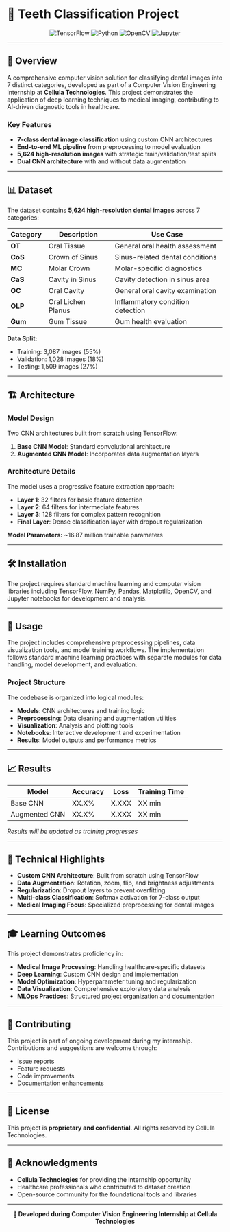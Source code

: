 # 🦷 Teeth Classification Project

<div align="center">
  <img src="https://img.shields.io/badge/TensorFlow-FF6F00?style=for-the-badge&logo=tensorflow&logoColor=white" alt="TensorFlow">
  <img src="https://img.shields.io/badge/Python-3776AB?style=for-the-badge&logo=python&logoColor=white" alt="Python">
  <img src="https://img.shields.io/badge/OpenCV-27338e?style=for-the-badge&logo=OpenCV&logoColor=white" alt="OpenCV">
  <img src="https://img.shields.io/badge/Jupyter-F37626?style=for-the-badge&logo=Jupyter&logoColor=white" alt="Jupyter">
</div>

---

## 🎯 Overview

A comprehensive computer vision solution for classifying dental images into 7 distinct categories, developed as part of a Computer Vision Engineering internship at **Cellula Technologies**. This project demonstrates the application of deep learning techniques to medical imaging, contributing to AI-driven diagnostic tools in healthcare.

### Key Features
- **7-class dental image classification** using custom CNN architectures
- **End-to-end ML pipeline** from preprocessing to model evaluation
- **5,624 high-resolution images** with strategic train/validation/test splits
- **Dual CNN architecture** with and without data augmentation

---

## 📊 Dataset

The dataset contains **5,624 high-resolution dental images** across 7 categories:

| Category | Description | Use Case |
|----------|-------------|----------|
| **OT** | Oral Tissue | General oral health assessment |
| **CoS** | Crown of Sinus | Sinus-related dental conditions |
| **MC** | Molar Crown | Molar-specific diagnostics |
| **CaS** | Cavity in Sinus | Cavity detection in sinus area |
| **OC** | Oral Cavity | General oral cavity examination |
| **OLP** | Oral Lichen Planus | Inflammatory condition detection |
| **Gum** | Gum Tissue | Gum health evaluation |

**Data Split:**
- Training: 3,087 images (55%)
- Validation: 1,028 images (18%)
- Testing: 1,509 images (27%)

---

## 🏗️ Architecture

### Model Design
Two CNN architectures built from scratch using TensorFlow:

1. **Base CNN Model**: Standard convolutional architecture
2. **Augmented CNN Model**: Incorporates data augmentation layers

### Architecture Details
The model uses a progressive feature extraction approach:
- **Layer 1**: 32 filters for basic feature detection
- **Layer 2**: 64 filters for intermediate features  
- **Layer 3**: 128 filters for complex pattern recognition
- **Final Layer**: Dense classification layer with dropout regularization

**Model Parameters:** ~16.87 million trainable parameters

---

## 🛠️ Installation

The project requires standard machine learning and computer vision libraries including TensorFlow, NumPy, Pandas, Matplotlib, OpenCV, and Jupyter notebooks for development and analysis.

---

## 🚀 Usage

The project includes comprehensive preprocessing pipelines, data visualization tools, and model training workflows. The implementation follows standard machine learning practices with separate modules for data handling, model development, and evaluation.

### Project Structure
The codebase is organized into logical modules:
- **Models**: CNN architectures and training logic
- **Preprocessing**: Data cleaning and augmentation utilities  
- **Visualization**: Analysis and plotting tools
- **Notebooks**: Interactive development and experimentation
- **Results**: Model outputs and performance metrics

---

## 📈 Results

| Model | Accuracy | Loss | Training Time |
|-------|----------|------|---------------|
| Base CNN | XX.X% | X.XXX | XX min |
| Augmented CNN | XX.X% | X.XXX | XX min |

*Results will be updated as training progresses*

---

## 🔬 Technical Highlights

- **Custom CNN Architecture**: Built from scratch using TensorFlow
- **Data Augmentation**: Rotation, zoom, flip, and brightness adjustments
- **Regularization**: Dropout layers to prevent overfitting
- **Multi-class Classification**: Softmax activation for 7-class output
- **Medical Imaging Focus**: Specialized preprocessing for dental images

---

## 🎓 Learning Outcomes

This project demonstrates proficiency in:
- **Medical Image Processing**: Handling healthcare-specific datasets
- **Deep Learning**: Custom CNN design and implementation
- **Model Optimization**: Hyperparameter tuning and regularization
- **Data Visualization**: Comprehensive exploratory data analysis
- **MLOps Practices**: Structured project organization and documentation

---

## 🤝 Contributing

This project is part of ongoing development during my internship. Contributions and suggestions are welcome through:
- Issue reports
- Feature requests
- Code improvements
- Documentation enhancements

---

## 📄 License

This project is **proprietary and confidential**. All rights reserved by Cellula Technologies.

---

## 🙏 Acknowledgments

- **Cellula Technologies** for providing the internship opportunity
- Healthcare professionals who contributed to dataset creation
- Open-source community for the foundational tools and libraries

---

<div align="center">
  <strong>🔬 Developed during Computer Vision Engineering Internship at Cellula Technologies</strong>
</div>
